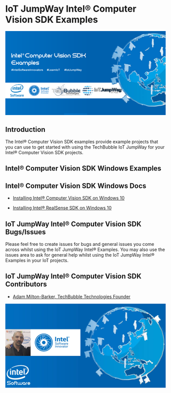 # IoT JumpWay Intel® Computer Vision SDK Examples

![TechBubble IoT JumpWay Docs](images/Intel-Computer-Vision-SDK.png)

## Introduction

The Intel® Computer Vision SDK examples provide example projects that you can use to get started with using the TechBubble IoT JumpWay for your Intel® Computer Vision SDK projects.

## Intel® Computer Vision SDK Windows Examples

## Intel® Computer Vision SDK Windows Docs

- [Installing Intel® Computer Vision SDK on Windows 10](https://github.com/TechBubbleTechnologies/IoT-JumpWay-Intel-Examples/blob/master/Intel-Computer-Vision-SDK/TASS-PVL/Windows/_Docs/1-Installing-Intel-CV-SDK.md "Installing Intel® Computer Vision SDK on Windows 10")

- [Installing Intel® RealSense SDK on Windows 10](https://github.com/TechBubbleTechnologies/IoT-JumpWay-Intel-Examples/blob/master/Intel-Computer-Vision-SDK/TASS-PVL/Windows/_Docs/2-Installing-Intel-RealSense-SDK.md "Installing Intel® RealSense SDK on Windows 10")

## IoT JumpWay Intel® Computer Vision SDK Bugs/Issues

Please feel free to create issues for bugs and general issues you come across whilst using the IoT JumpWay Intel® Examples. You may also use the issues area to ask for general help whilst using the IoT JumpWay Intel® Examples in your IoT projects.

## IoT JumpWay Intel® Computer Vision SDK Contributors

- [Adam Milton-Barker, TechBubble Technologies Founder](https://github.com/AdamMiltonBarker "Adam Milton-Barker, TechBubble Technologies Founder")

![Adam Milton-Barker,  Intel Software Innovator](../images/main/Intel-Software-Innovator.jpg)